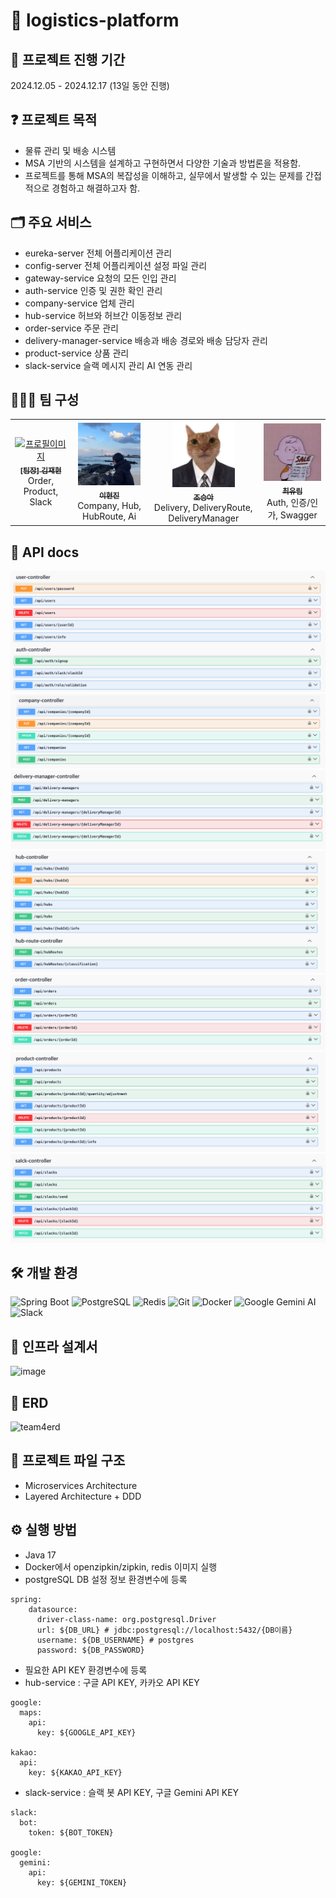 # 🚚 logistics-platform

## 📅 프로젝트 진행 기간

2024.12.05 - 2024.12.17 (13일 동안 진행)

## ❓ 프로젝트 목적
- 물류 관리 및 배송 시스템
- MSA 기반의 시스템을 설계하고 구현하면서 다양한 기술과 방법론을 적용함.
- 프로젝트를 통해 MSA의 복잡성을 이해하고, 실무에서 발생할 수 있는 문제를 간접적으로 경험하고 해결하고자 함.  

## 🗂️ 주요 서비스
- eureka-server
전체 어플리케이션 관리
- config-server
전체 어플리케이션 설정 파일 관리
- gateway-service
요청의 모든 인입 관리
- auth-service
인증 및 권한 확인 관리
- company-service
업체 관리
- hub-service
허브와 허브간 이동정보 관리
- order-service
주문 관리
- delivery-manager-service
배송과 배송 경로와 배송 담당자 관리
- product-service
상품 관리
- slack-service
슬랙 메시지 관리
AI 연동 관리
  
## 🧑🏻‍💻 팀 구성
<table>
<tbody>
<tr>
<td align="center">
<a href="https://github.com/k-jaehyun">
<img src="https://ca.slack-edge.com/T06B9PCLY1E-U07Q5EL6JPQ-f14a05f6d345-512" width="100px;" alt="프로필이미지"/>
<br />
<sub><b>[팀장] 김재현</b></sub>
<br />
</a>
<span>Order, Product, Slack</span>
</td>
<td align="center">
<a href="https://github.com/drinkgalaxy">
<img src="docs/images/hyunjin.jpg" width="100px;" alt="프로필이미지"/>
<br />
<sub><b>이현진</b></sub>
<br />
</a>
<span>Company, Hub, HubRoute, Ai</span>
</td>
<td align="center">
<a href="https://github.com/hiimsajo">
<img src="docs/images/seunga.jpg" width="100px;" alt="프로필이미지"/>
<br />
<sub><b>조승아</b></sub>
</a>
<br />
<span>Delivery, DeliveryRoute, DeliveryManager</span>
</td>
<td align="center">
<a href="https://github.com/Yuurim98">
<img src="docs/images/yurim.jpg" width="100px;" alt="프로필이미지"/>
<br />
<sub><b>최유림</b></span>
<br />
</a>
<span>Auth, 인증/인가, Swagger</span>
</td>
</tr>
</tbody>
</table>

## 📄 API docs
<img src="docs/images/auth, user API.png" alt="auth, user API"/>
<img src="docs/images/company API.png" alt="company API"/>
<img src="docs/images/deliveryManager API.png" alt="deliveryManager API"/>
<img src="docs/images/hub API.png" alt="hub API"/>
<img src="docs/images/order API.png" alt="order API"/>
<img src="docs/images/product API.png" alt="product API"/>
<img src="docs/images/slack API.png" alt="slack API"/>

## 🛠 개발 환경
![Spring Boot](https://img.shields.io/badge/Spring%20Boot-6DB33F?style=for-the-badge&logo=springboot&logoColor=white)
![PostgreSQL](https://img.shields.io/badge/PostgreSQL-336791?style=for-the-badge&logo=postgresql&logoColor=white)
![Redis](https://img.shields.io/badge/redis-%23DD0031.svg?style=for-the-badge&logo=redis&logoColor=white)
![Git](https://img.shields.io/badge/Git-F05032?style=for-the-badge&logo=git&logoColor=white)
![Docker](https://img.shields.io/badge/docker-%230db7ed.svg?style=for-the-badge&logo=docker&logoColor=white)
![Google Gemini AI](https://img.shields.io/badge/Google%20Gemini%20AI-4285F4?style=for-the-badge&logo=google&logoColor=white)
![Slack](https://img.shields.io/badge/Slack-4A154B?style=for-the-badge&logo=slack&logoColor=white)

## 📃 인프라 설계서
![image](https://github.com/user-attachments/assets/776d0bfe-0a3f-44fe-96bd-58a476a28c87)


## 📑 ERD
![team4erd](https://github.com/user-attachments/assets/297b320f-a622-4329-8847-8ff088fe336e)

## 📁 프로젝트 파일 구조
- Microservices Architecture
- Layered Architecture + DDD

## ⚙️ 실행 방법
- Java 17
- Docker에서 openzipkin/zipkin, redis 이미지 실행
- postgreSQL DB 설정 정보 환경변수에 등록
```
spring:
    datasource:
      driver-class-name: org.postgresql.Driver
      url: ${DB_URL} # jdbc:postgresql://localhost:5432/{DB이름}
      username: ${DB_USERNAME} # postgres
      password: ${DB_PASSWORD}
```

- 필요한 API KEY 환경변수에 등록
- hub-service : 구글 API KEY, 카카오 API KEY
```
google:
  maps:
    api:
      key: ${GOOGLE_API_KEY}

kakao:
  api:
    key: ${KAKAO_API_KEY}
```
  
- slack-service : 슬랙 봇 API KEY, 구글 Gemini API KEY
```
slack:
  bot:
    token: ${BOT_TOKEN}

google:
  gemini:
    api:
      key: ${GEMINI_TOKEN}
```

  
